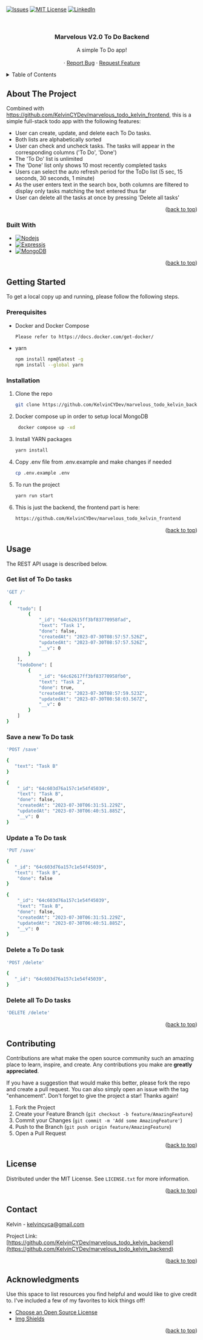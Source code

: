 <a name="readme-top"></a>
[![Issues][issues-shield]][issues-url]
[![MIT License][license-shield]][license-url]
[![LinkedIn][linkedin-shield]][linkedin-url]

<br />
<div align="center">
  <a href="https://github.com/KelvinCYDev/marvelous_todo_kelvin_backend">
  </a>

  <h3 align="center">Marvelous V2.0 To Do Backend</h3>

  <p align="center">
    A simple To Do app!
    <br />
    <br />
    ·
    <a href="https://github.com/KelvinCYDev/marvelous_todo_kelvin_backend/issues">Report Bug</a>
    ·
    <a href="https://github.com/KelvinCYDev/marvelous_todo_kelvin_backend/issues">Request Feature</a>

  </p>
</div>

<!-- TABLE OF CONTENTS -->
<details>
  <summary>Table of Contents</summary>
  <ol>
    <li>
      <a href="#about-the-project">About The Project</a>
      <ul>
        <li><a href="#built-with">Built With</a></li>
      </ul>
    </li>
    <li>
      <a href="#getting-started">Getting Started</a>
      <ul>
        <li><a href="#prerequisites">Prerequisites</a></li>
        <li><a href="#installation">Installation</a></li>
      </ul>
    </li>
    <li><a href="#usage">Usage</a></li>
    <li><a href="#contributing">Contributing</a></li>
    <li><a href="#license">License</a></li>
    <li><a href="#contact">Contact</a></li>
    <li><a href="#acknowledgments">Acknowledgments</a></li>
  </ol>
</details>

<!-- ABOUT THE PROJECT -->

## About The Project

Combined with https://github.com/KelvinCYDev/marvelous_todo_kelvin_frontend, this is a simple full-stack todo app with the following features:

- User can create, update, and delete each To Do tasks.
- Both lists are alphabetically sorted
- User can check and uncheck tasks. The tasks will appear in the corresponding columns ('To Do', 'Done')
- The 'To Do' list is unlimited
- The 'Done' list only shows 10 most recently completed tasks
- Users can select the auto refresh period for the ToDo list (5 sec, 15 seconds, 30 seconds, 1 minute)
- As the user enters text in the search box, both columns are filtered to display only tasks matching the text entered thus far
- User can delete all the tasks at once by pressing 'Delete all tasks'

<p align="right">(<a href="#readme-top">back to top</a>)</p>

### Built With

- [![Nodejs][Nodejs]][Nodejs-url]
- [![Expressjs][Expressjs]][Expressjs-url]
- [![MongoDB][MongoDB]][MongoDB-url]
<p align="right">(<a href="#readme-top">back to top</a>)</p>

<!-- GETTING STARTED -->

## Getting Started

To get a local copy up and running, please follow the following steps.

### Prerequisites

- Docker and Docker Compose

  ```sh
  Please refer to https://docs.docker.com/get-docker/
  ```

- yarn

  ```sh
  npm install npm@latest -g
  npm install --global yarn
  ```

### Installation

1. Clone the repo
   ```sh
   git clone https://github.com/KelvinCYDev/marvelous_todo_kelvin_backend.git
   ```
2. Docker compose up in order to setup local MongoDB

   ```sh
    docker compose up -xd
   ```

3. Install YARN packages

   ```sh
   yarn install
   ```

4. Copy .env file from .env.example and make changes if needed
   ```sh
   cp .env.example .env
   ```
5. To run the project

   ```sh
   yarn run start
   ```

6. This is just the backend, the frontend part is here:
   ```sh
   https://github.com/KelvinCYDev/marvelous_todo_kelvin_frontend
   ```

<p align="right">(<a href="#readme-top">back to top</a>)</p>

## Usage

The REST API usage is described below.

### Get list of To Do tasks

```sh
'GET /'
```

```sh
 {
    "todo": [
        {
            "_id": "64c62615ff3bf83770958fad",
            "text": "Task 1",
            "done": false,
            "createdAt": "2023-07-30T08:57:57.526Z",
            "updatedAt": "2023-07-30T08:57:57.526Z",
            "__v": 0
        }
    ],
    "todoDone": [
        {
            "_id": "64c62617ff3bf83770958fb0",
            "text": "Task 2",
            "done": true,
            "createdAt": "2023-07-30T08:57:59.523Z",
            "updatedAt": "2023-07-30T08:58:03.567Z",
            "__v": 0
        }
    ]
}
```

### Save a new To Do task

```sh
'POST /save'

{
   "text": "Task B"
}
```

```sh
{
    "_id": "64c603d76a157c1e54f45039",
    "text": "Task B",
    "done": false,
    "createdAt": "2023-07-30T06:31:51.229Z",
    "updatedAt": "2023-07-30T06:40:51.885Z",
    "__v": 0
}
```

### Update a To Do task

```sh
'PUT /save'

{
   "_id": "64c603d76a157c1e54f45039",
   "text": "Task B",
    "done": false
}
```

```sh
{
    "_id": "64c603d76a157c1e54f45039",
    "text": "Task B",
    "done": false,
    "createdAt": "2023-07-30T06:31:51.229Z",
    "updatedAt": "2023-07-30T06:40:51.885Z",
    "__v": 0
}
```

### Delete a To Do task

```sh
'POST /delete'

{
   "_id": "64c603d76a157c1e54f45039",
}
```

### Delete all To Do tasks

```sh
'DELETE /delete'
```

<p align="right">(<a href="#readme-top">back to top</a>)</p>

<!-- CONTRIBUTING -->

## Contributing

Contributions are what make the open source community such an amazing place to learn, inspire, and create. Any contributions you make are **greatly appreciated**.

If you have a suggestion that would make this better, please fork the repo and create a pull request. You can also simply open an issue with the tag "enhancement".
Don't forget to give the project a star! Thanks again!

1. Fork the Project
2. Create your Feature Branch (`git checkout -b feature/AmazingFeature`)
3. Commit your Changes (`git commit -m 'Add some AmazingFeature'`)
4. Push to the Branch (`git push origin feature/AmazingFeature`)
5. Open a Pull Request

<p align="right">(<a href="#readme-top">back to top</a>)</p>

<!-- LICENSE -->

## License

Distributed under the MIT License. See `LICENSE.txt` for more information.

<p align="right">(<a href="#readme-top">back to top</a>)</p>

<!-- CONTACT -->

## Contact

Kelvin - kelvincyca@gmail.com

Project Link: [https://github.com/KelvinCYDev/marvelous_todo_kelvin_backend](https://github.com/KelvinCYDev/marvelous_todo_kelvin_backend)

<p align="right">(<a href="#readme-top">back to top</a>)</p>

<!-- ACKNOWLEDGMENTS -->

## Acknowledgments

Use this space to list resources you find helpful and would like to give credit to. I've included a few of my favorites to kick things off!

- [Choose an Open Source License](https://choosealicense.com)
- [Img Shields](https://shields.io)

<p align="right">(<a href="#readme-top">back to top</a>)</p>

[contributors-shield]: https://img.shields.io/github/contributors/KelvinCYDev/marvelous_todo_kelvin_frontend.svg?style=for-the-badge
[contributors-url]: https://github.com/KelvinCYDev/marvelous_todo_kelvin_backend/graphs/contributors
[forks-shield]: https://img.shields.io/github/forks/KelvinCYDev/marvelous_todo_kelvin_frontend.svg?style=for-the-badge
[forks-url]: https://github.com/KelvinCYDev/marvelous_todo_kelvin_backend/network/members
[stars-shield]: https://img.shields.io/github/stars/KelvinCYDev/marvelous_todo_kelvin_frontend.svg?style=for-the-badge
[stars-url]: https://github.com/KelvinCYDev/marvelous_todo_kelvin_backend/stargazers
[issues-shield]: https://img.shields.io/github/issues/KelvinCYDev/marvelous_todo_kelvin_frontend.svg?style=for-the-badge
[issues-url]: https://github.com/KelvinCYDev/marvelous_todo_kelvin_backend/issues
[license-shield]: https://img.shields.io/github/license/KelvinCYDev/marvelous_todo_kelvin_frontend.svg?style=for-the-badge
[license-url]: https://github.com/KelvinCYDev/marvelous_todo_kelvin_backend/blob/master/LICENSE.txt
[linkedin-shield]: https://img.shields.io/badge/-LinkedIn-black.svg?style=for-the-badge&logo=linkedin&colorB=555
[linkedin-url]: https://linkedin.com/in/kelvincylau
[product-screenshot]: images/screenshot.png
[Nodejs]: https://img.shields.io/badge/Node.js-43853D?style=for-the-badge&logo=node.js&logoColor=white
[Nodejs-url]: https://nodejs.org/en
[Expressjs]: https://img.shields.io/badge/Express.js-404D59?style=for-the-badge
[Expressjs-url]: https://expressjs.com/
[MongoDB]: https://img.shields.io/badge/MongoDB-4EA94B?style=for-the-badge&logo=mongodb&logoColor=white
[MongoDB-url]: https://www.mongodb.com/
